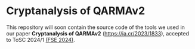 # Cryptanalysis of QARMAv2

This repository will soon contain the source code of the tools we used in our paper **Cryptanalysis of QARMAv2** (https://ia.cr/2023/1833), accepted to ToSC 2024/1 [(FSE 2024)](https://fse.iacr.org/2024/).